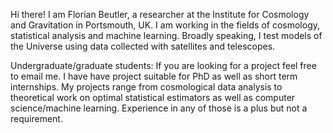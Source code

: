 <a href="https://avatars0.githubusercontent.com/u/10950512?v=4&u=95429ac36ffcd5986631a2e1fad2eec873adc027&s=400" 
alt="IMAGE OF FLORIAN BEUTLER" width="240" border="10" /></a>

Hi there! I am Florian Beutler, a researcher at the Institute for Cosmology and Gravitation in Portsmouth, UK. I am working in the fields of cosmology, statistical analysis and machine learning. Broadly speaking, I test models of the Universe using data collected with satellites and telescopes.

Undergraduate/graduate students: If you are looking for a project feel free to email me. I have have project suitable for PhD as well as short term internships. My projects range from cosmological data analysis to theoretical work on optimal statistical estimators as well as computer science/machine learning. Experience in any of those is a plus but not a requirement.
